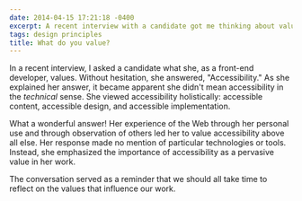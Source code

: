 ```yaml
---
date: 2014-04-15 17:21:18 -0400
excerpt: A recent interview with a candidate got me thinking about values.
tags: design principles
title: What do you value?
---
```


In a recent interview, I asked a candidate what she, as a front-end developer, values. Without hesitation, she answered, "Accessibility." As she explained her answer, it became apparent she didn't mean accessibility in the _technical_ sense. She viewed accessibility holistically: accessible content, accessible design, and accessible implementation.

What a wonderful answer! Her experience of the Web through her personal use and through observation of others led her to value accessibility above all else. Her response made no mention of particular technologies or tools. Instead, she emphasized the importance of accessibility as a pervasive value in her work.

The conversation served as a reminder that we should all take time to reflect on the values that influence our work.